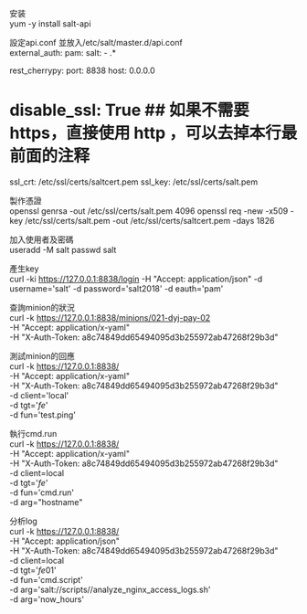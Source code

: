 安装  
yum -y install salt-api


設定api.conf 並放入/etc/salt/master.d/api.conf  
external_auth:
  pam:
    salt:
      - .*
  
rest_cherrypy:
  port: 8838
  host: 0.0.0.0     
  # disable_ssl: True   ## 如果不需要 https，直接使用 http ，可以去掉本行最前面的注释  
  ssl_crt: /etc/ssl/certs/saltcert.pem
  ssl_key: /etc/ssl/certs/salt.pem
  
製作憑證  
openssl genrsa -out /etc/ssl/certs/salt.pem 4096
openssl req -new -x509 -key /etc/ssl/certs/salt.pem -out /etc/ssl/certs/saltcert.pem -days 1826

加入使用者及密碼  
useradd -M salt
passwd salt




產生key  
curl -ki https://127.0.0.1:8838/login -H "Accept: application/json"  -d username='salt'  -d password='salt2018' -d eauth='pam'



查詢minion的狀況  
curl -k https://127.0.0.1:8838/minions/021-dyj-pay-02 \
     -H "Accept: application/x-yaml" \
     -H "X-Auth-Token: a8c74849dd65494095d3b255972ab47268f29b3d"
	 
	 
	 
測試minion的回應   
curl -k https://127.0.0.1:8838/ \
     -H "Accept: application/x-yaml" \
     -H "X-Auth-Token: a8c74849dd65494095d3b255972ab47268f29b3d" \
     -d client='local' \
     -d tgt='*fe*' \
     -d fun='test.ping'
	 
	 
執行cmd.run  
curl -k https://127.0.0.1:8838/ \
        -H "Accept: application/x-yaml" \
        -H "X-Auth-Token: a8c74849dd65494095d3b255972ab47268f29b3d" \
        -d client=local \
        -d tgt='*fe*' \
        -d fun='cmd.run' \
        -d arg="hostname"
		

分析log  
curl -k https://127.0.0.1:8838/ \
        -H "Accept: application/json" \
        -H "X-Auth-Token: a8c74849dd65494095d3b255972ab47268f29b3d" \
        -d client=local \
        -d tgt='*fe*01' \
        -d fun='cmd.script' \
        -d arg='salt://scripts//analyze_nginx_access_logs.sh' \
		-d arg='now_hours'
